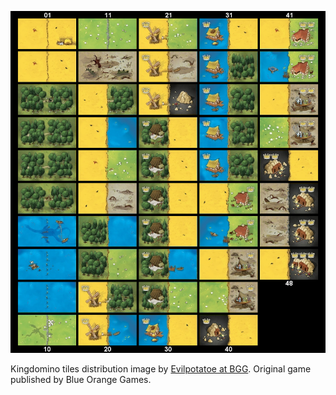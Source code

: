 ![Kingdomino Tiles](./tiles.png)

Kingdomino tiles distribution image by [Evilpotatoe at BGG](https://boardgamegeek.com/filepage/142190/distribution-of-tiles-in-kingdomino?commentid=8931830#comment8931830). Original game published by Blue Orange Games.
